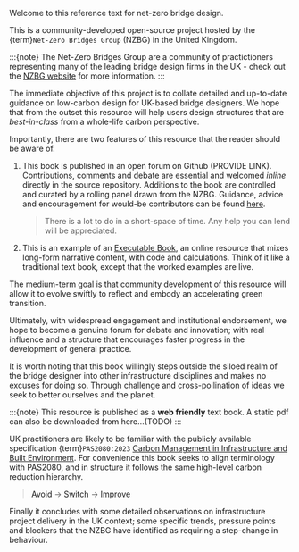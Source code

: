 Welcome to this reference text for net-zero bridge design.

This is a community-developed open-source project hosted by the {term}`Net-Zero Bridges Group` (NZBG) in the United Kingdom.

:::{note}
The Net-Zero Bridges Group are a community of practictioners representing many of the leading bridge design firms in the UK - check out the [NZBG website](https://www.netzerobridges.org/) for more information.
:::

The immediate objective of this project is to collate detailed and up-to-date guidance on low-carbon design for UK-based bridge designers. We hope that from the outset this resource will help users design structures that are *best-in-class* from a whole-life carbon perspective. 

Importantly, there are two features of this resource that the reader should be aware of.

1. This book is published in an open forum on Github (PROVIDE LINK). Contributions, comments and debate are essential and welcomed *inline* directly in the source repository. Additions to the book are controlled and curated by a rolling panel drawn from the NZBG. Guidance, advice and encouragement for would-be contributors can be found [here](part5/community_contribution.md).
   > There is a lot to do in a short-space of time. Any help you can lend will be appreciated.

2. This is an example of an [Executable Book](https://executablebooks.org/en/latest/), an online resource that mixes long-form narrative content, with code and calculations. Think of it like a traditional text book, except that the worked examples are live.

The medium-term goal is that community development of this resource will allow it to evolve swiftly to reflect and embody an accelerating green transition.

Ultimately, with widespread engagement and institutional endorsement, we hope to become a genuine forum for debate and innovation;  with real influence and a structure that encourages faster progress in the development of general practice.

It is worth noting that this book willingly steps outside the siloed realm of the bridge designer into other infrastructure disciplines and makes no excuses for doing so. Through challenge and cross-pollination of ideas we seek to better ourselves and the planet.

:::{note}
This resource is published as a **web friendly** text book. A static pdf can also be downloaded from here...(TODO)
:::

UK practitioners are likely to be familiar with the publicly available specification {term}`PAS2080:2023` [Carbon Management in Infrastructure and Built Environment](https://www.bsigroup.com/en-GB/insights-and-media/insights/brochures/pas-2080-carbon-management-in-infrastructure-and-built-environment/). For convenience this book seeks to align terminology with PAS2080, and in structure it follows the same high-level carbon reduction hierarchy.
> [Avoid](part1/intro_avoid.md) -> [Switch](part2/intro_switch.md) -> [Improve](part3/intro_improve.md)

Finally it concludes with some detailed observations on infrastructure project delivery in the UK context; some specific trends, pressure points and blockers that the NZBG have identified as requiring a step-change in behaviour.

```{tableofcontents}
```


